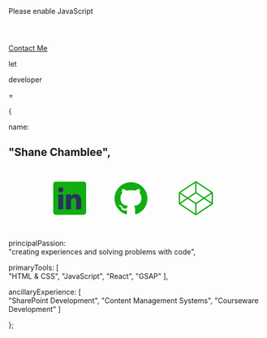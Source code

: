 <html>
    <head>
        <title>Shane Chamblee</title>
        <link rel="stylesheet" href="css/portfolio.css"/>
        <link rel="preconnect" href="https://fonts.gstatic.com">
        <link href="https://fonts.googleapis.com/css2?family=Nunito:ital,wght@0,200;0,400;0,600;1,900&display=swap" rel="stylesheet">
    </head>
    <body>
        <noscript>Please enable JavaScript</noscript>
        <header>
        </header>
        <nav id="contactMe">
            <a href="https://form.jotform.com/70575501766157">Contact Me</a>
        </nav>
        <main>
            <div>
                <p class="mainTitle syntactic">let</p>
                <p class="mainTitle jobTitle">developer</p>
                <p class="mainTitle syntactic">=</p>
                <section id="objectDefinition">
                    <p class="syntactic indentMeNot">{</p>
                    <p class="key"><span class="syntactic">name:</span></p>
                    <h1 class="mainTitle" id="myName"><span class="syntactic">"</span>Shane Chamblee<span class="syntactic">"</span><span class="syntactic">,</span></h1>
                    <nav id="myWork">
                        <svg id="Layer_1" data-name="Layer 1" xmlns="http://www.w3.org/2000/svg" viewbox="-35 -10 200 50"><a href="https://www.linkedin.com/in/shanechamblee/"><g id="linkedin" class="clickable iconLink fillIcon" fill="#11ad11"><path d="M169,75.29a1.87,1.87,0,0,1,1.9-1.85h21.91a1.86,1.86,0,0,1,1.9,1.85h0V97.45a1.88,1.88,0,0,1-1.9,1.85H170.9a1.88,1.88,0,0,1-1.9-1.85h0Z" transform="translate(-169 -72.51)" /><path fill="#27325e" d="M176.79,95.09V83.41h-3.88V95.09Zm-1.94-13.27a2,2,0,1,0,.19-4h-.16a2,2,0,1,0-.2,4h.17Zm4.09,13.27h3.89V88.57a2.73,2.73,0,0,1,.12-.95,2.13,2.13,0,0,1,2-1.4c1.4,0,2,1.07,2,2.64v6.23h3.89v-6.7c0-3.61-1.92-5.26-4.47-5.26a3.88,3.88,0,0,0-3.53,2h0v-1.7h-3.89C179,84.51,178.94,95.09,178.94,95.09Z" transform="translate(-169 -72.51)" /></g></a><a href="https://github.com/chamblee"><g id="github" class="clickable iconLink fillIcon" fill="#11ad11"><path d="M229.77,73.84a12.86,12.86,0,0,0-4.06,25.06c.64.11.9-.28.9-.62v-2.4c-3.58.78-4.33-1.51-4.33-1.51a3.4,3.4,0,0,0-1.43-1.88c-1.16-.8.09-.78.09-.78a2.7,2.7,0,0,1,1.92,1.3,2.74,2.74,0,0,0,3.75,1.07,2.68,2.68,0,0,1,.81-1.72c-2.85-.33-5.86-1.43-5.86-6.35a4.94,4.94,0,0,1,1.32-3.45,4.64,4.64,0,0,1,.13-3.4s1.08-.35,3.53,1.31a12.34,12.34,0,0,1,6.44,0c2.46-1.66,3.54-1.31,3.54-1.31a4.64,4.64,0,0,1,.12,3.4A4.94,4.94,0,0,1,238,86c0,4.93-3,6-5.86,6.34a3.11,3.11,0,0,1,.87,2.38v3.53c0,.34.23.74.9.62a12.86,12.86,0,0,0-4.06-25.06Z" transform="translate(-169 -72.51)" /><path d="M221.78,92.3a.17.17,0,0,1-.22,0c-.1,0-.15-.13-.11-.19s.12-.09.22,0S221.81,92.23,221.78,92.3Z" transform="translate(-169 -72.51)" /><path d="M222.3,92.88c-.06.06-.18,0-.26-.06s-.1-.21,0-.27.18,0,.27.06S222.37,92.82,222.3,92.88Z" transform="translate(-169 -72.51)" /><path d="M222.81,93.62c-.08.06-.21,0-.29-.11a.23.23,0,0,1,0-.31c.08,0,.21,0,.29.11a.23.23,0,0,1,0,.31Z" transform="translate(-169 -72.51)" /><path d="M223.5,94.34a.25.25,0,0,1-.33,0c-.11-.11-.15-.25-.07-.33s.22-.06.33.05S223.57,94.26,223.5,94.34Z" transform="translate(-169 -72.51)" /><path d="M224.46,94.75c0,.1-.18.15-.32.1s-.24-.16-.21-.26.17-.15.32-.1S224.49,94.65,224.46,94.75Z" transform="translate(-169 -72.51)" /><path d="M225.51,94.82c0,.11-.12.19-.27.2s-.28-.09-.28-.19.12-.2.27-.2.28.08.28.19Z" transform="translate(-169 -72.51)" /><path d="M226.49,94.66a.27.27,0,0,1-.24.24.25.25,0,0,1-.3-.14c0-.1.09-.21.24-.24A.24.24,0,0,1,226.49,94.66Z" transform="translate(-169 -72.51)" /><circle id="github_hitarea" class="hitArea" fill="rgba(255,255,255,0.0)" cx="61" cy="14" r="13" /></g></a><a href="https://codepen.io/chamblee"><g id="codepen" class="clickable iconLink strokeIcon" stroke="#11ad11"><polygon fill="rgba(255,255,255,0.0)" points="98.71 18.18 111.56 26.71 124.42 18.18 124.42 9.53 111.56 1 98.71 9.53 98.71 18.18" /><polyline fill="rgba(255,255,255,0.0)" points="124.42 18.18 111.56 9.53 98.71 18.18" /><polyline fill="rgba(255,255,255,0.0)" points="98.71 9.53 111.56 18.06 124.42 9.53" /><line x1="111.56" y1="1" x2="111.56" y2="9.53" /><line x1="111.56" y1="18.18" x2="111.56" y2="26.71" /></g></a><line stroke="white" x1="28.74" y1="16.6" x2="43.77" y2="16.6" /><line stroke="white" x1="78.36" y1="16.6" x2="93.39" y2="16.6" /></svg>            
                    </nav>
                    <p id="principalPassion" class="myProperties">
                        <span class="key syntactic">principalPassion:</span>
                        <br> 
                        <span class="value multiline"><span class="syntactic">"</span>creating experiences and solving problems with code<span class="syntactic">",</span></span>
                    </p>
                    <p id="primaryTools" class="myProperties">
                        <span class="key syntactic">primaryTools: [</span>
                        <br>
                        <span class="value"><span class="syntactic">"</span>HTML & CSS<span class="syntactic">"</span><span class="syntactic">,</span></span>
                        <span class="value"><span class="syntactic">"</span>JavaScript<span class="syntactic">"</span><span class="syntactic">,</span></span>
                        <span class="value"><span class="syntactic">"</span>React<span class="syntactic">"</span><span class="syntactic">,</span></span>
                        <span class="value"><span class="syntactic">"</span>GSAP<span class="syntactic">"</span>
                        <span class="value syntactic">],</span>
                    </p>
                    <p id="ancillaryExperience" class="myProperties">
                        <span class="key syntactic">ancillaryExperience: [</span>
                        <br>
                        <span class="value"><span class="syntactic">"</span>SharePoint Development<span class="syntactic">"</span><span class="syntactic">,</span></span>
                        <span class="value"><span class="syntactic">"</span>Content Management Systems<span class="syntactic">"</span><span class="syntactic">,</span></span>
                        <span class="value"><span class="syntactic">"</span>Courseware Development<span class="syntactic">"</span>
                        <span class="syntactic">]</span>
                    </p>
                    <p class="syntactic indentMeNot">};</p>
                </section>
            </div>
        </main>
        <script src="js/portfolio.js"></script>
    </body>
</html>